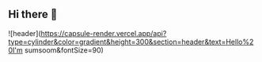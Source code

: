 ## Hi there 👋
![header](https://capsule-render.vercel.app/api?type=cylinder&color=gradient&height=300&section=header&text=Hello%20I'm sumsoom&fontSize=90)
<!--
**sumsoom/sumsoom** is a ✨ _special_ ✨ repository because its `README.md` (this file) appears on your GitHub profile.

Here are some ideas to get you started:

- 🔭 I’m currently working on ...
- 🌱 I’m currently learning ...
- 👯 I’m looking to collaborate on ...
- 🤔 I’m looking for help with ...
- 💬 Ask me about ...
- 📫 How to reach me: ...
- 😄 Pronouns: ...
- ⚡ Fun fact: ...
-->
